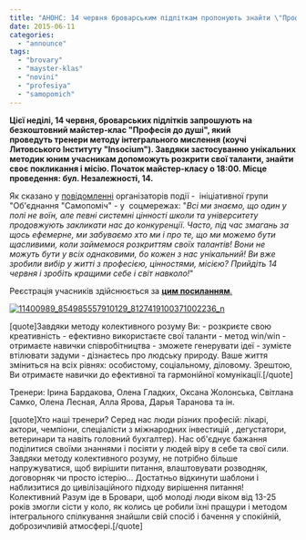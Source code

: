 ```yaml
---
title: "АНОНС: 14 червня броварським підліткам пропонують знайти \"Професію до душі\""
date: 2015-06-11
categories: 
  - "announce"
tags: 
  - "brovary"
  - "mayster-klas"
  - "novini"
  - "profesiya"
  - "samopomich"
---
```


**Цієї неділі, 14 червня, броварських підлітків запрошують на безкоштовний майстер-клас "Професія до душі", який проведуть тренери методу інтегрального мислення (коучі Литовського Інституту "Insocium"). Завдяки застосуванню унікальних методик юним учасникам допоможуть розкрити свої таланти, знайти своє покликання і місію. Початок майстер-класу о 18:00. Місце проведення: бул. Незалежності, 14.** 

Як сказано у [повідомленні](https://www.facebook.com/groups/607262956074041/permalink/690753451058324/) організаторів події -  ініціативної групи "Об'єднання "Самопоміч" - у  соцмережах: "_Всі ми знаємо, що один у полі не воїн, але певні системні цінності школи та університету продовжують закликати нас до конкуренції. Часто, під час змагань за щось ефемерне, ми забуваємо хто ми і про те, що ми можемо бути щасливими, коли займемося розкриттям своїх талантів! Вони не можуть бути у всіх однаковими, бо кожен з нас унікальний! Ви вже зробили вибір у житті з професією, цінностями, місією? Прийдіть 14 червня і зробіть кращими себе і світ навколо!_"

Реєстрація учасників здійснюється за [**цим посиланням**.](https://docs.google.com/forms/d/1G13b0LF60QUYwYbu0gPy1J6-Tzd2AFCqKp9UJnbMkWA/viewform?c=0&w=1)

[![11400989_854985557910129_8127419100371002236_n](https://mpz.brovary.org/wp-content/uploads/2015/06/11400989_854985557910129_8127419100371002236_n.jpg)](https://mpz.brovary.org/wp-content/uploads/2015/06/11400989_854985557910129_8127419100371002236_n.jpg)

\[quote\]Завдяки методу колективного розуму Ви: - розкриєте свою креативність - ефективно використаєте свої таланти - метод win/win - отримаєте навички співробітництва - зможете генерувати ідеї - зумієте втілювати задуми - дізнаєтесь про людську природу. Ваше життя зміниться на всіх рівнях: особистому, соціальному, діловому. Зрештою, Ви отримаєте навички до ефективної та гармонійної комунікації.\[/quote\]

Тренери: Ірина Бардакова, Олена Гладких, Оксана Жолонська, Світлана Самко, Олена Лесная, Алла Ярова, Дарья Таранова та ін.

\[quote\]Хто наші тренери? Серед нас люди різних професій: лікарі, актори, чемпіони, спеціалісти з міжнародних інвестицій , дегустатори, ветеринари та навіть головний бухгалтер). Нас об'єднує бажання поділитися своїми знаннями і посіяти у людей віру в себе та свої сили. Завдяки методу колективного розуму, не потрібно більше напружуватися, щоб вирішити питання, влаштовувати розводняк, договорняк чи просто істерію... Достатньо відкинути шаблони і наблизитися до цивілізаційного підходу вирішення питання! Колективний Разум іде в Бровари, щоб молоді люди віком від 13-25 років змогли сісти у коло, як колись це робили їхні пращури і методом інтегрального спілкування знайшли свій спосіб і бачення у спокійній, доброзичливій атмосфері.\[/quote\]
